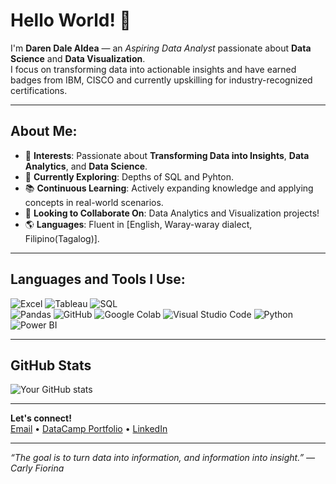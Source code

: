 # Hello World! 👋

I'm **Daren Dale Aldea** — an *Aspiring Data Analyst* passionate about **Data Science** and **Data Visualization**.  
I focus on transforming data into actionable insights and have earned badges from IBM, CISCO and currently upskilling for industry-recognized certifications.

---

## About Me:
- 🌟 **Interests**: Passionate about **Transforming Data into Insights**, **Data Analytics**, and **Data Science**.
- 🔬 **Currently Exploring**: Depths of SQL and Pyhton.
- 📚 **Continuous Learning**: Actively expanding knowledge and applying concepts in real-world scenarios.
- 🤝 **Looking to Collaborate On**: Data Analytics and Visualization projects!
- 🌎 **Languages**: Fluent in [English, Waray-waray dialect, Filipino(Tagalog)].

---

##  Languages and Tools I Use:

![Excel](https://img.shields.io/badge/Excel-217346?style=for-the-badge&logo=microsoft-excel&logoColor=white)
![Tableau](https://img.shields.io/badge/Tableau-E97627?style=for-the-badge&logo=tableau&logoColor=white)
![SQL](https://img.shields.io/badge/SQL-4479A1?style=for-the-badge&logo=postgresql&logoColor=white)  
![Pandas](https://img.shields.io/badge/Pandas-150458?style=for-the-badge&logo=pandas&logoColor=white)
![GitHub](https://img.shields.io/badge/GitHub-181717?style=for-the-badge&logo=github&logoColor=white)
![Google Colab](https://img.shields.io/badge/GoogleColab-F9AB00?style=for-the-badge&logo=googlecolab&logoColor=white)
![Visual Studio Code](https://img.shields.io/badge/VS%20Code-007ACC?style=for-the-badge&logo=visualstudiocode&logoColor=white)
![Python](https://img.shields.io/badge/Python-3776AB?style=for-the-badge&logo=python&logoColor=white)
![Power BI](https://img.shields.io/badge/PowerBI-F2C811?style=for-the-badge&logo=powerbi&logoColor=black)

---

##  GitHub Stats
![Your GitHub stats](https://github-readme-stats.vercel.app/api?username=legendaren-arc&show_icons=true&theme=tokyonight)

---

 **Let's connect!**  
[Email](mailto:aldeadarendale@gmail.com) • [DataCamp Portfolio](https://www.datacamp.com/portfolio/aldeadarendale) • [LinkedIn](https://linkedin.com/in/daren-dale-aldea)

---

*“The goal is to turn data into information, and information into insight.” — Carly Fiorina*
